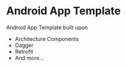 # Android App Template

Android App Template built upon 
- Architecture Components
- Dagger
- Retrofit
- And more...
